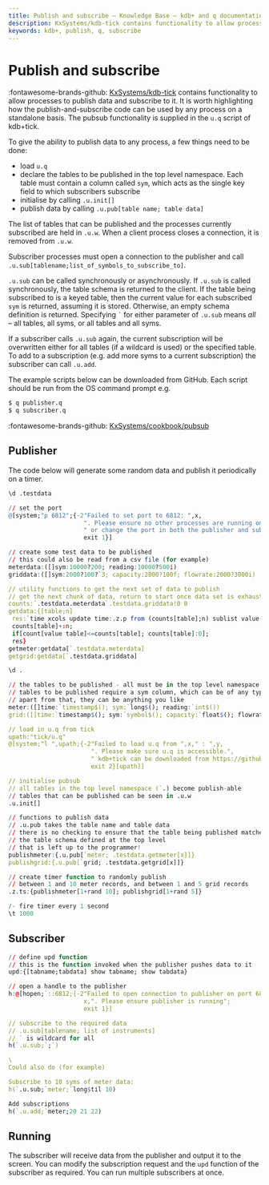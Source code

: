 ```yaml
---
title: Publish and subscribe – Knowledge Base – kdb+ and q documentation
description: KxSystems/kdb-tick contains functionality to allow processes to publish data and subscribe to it. It is worth highlighting how the publish-and-subscribe code can be used by any process on a standalone basis. The pubsub functionality is supplied in the u.q script of kdb+tick.
keywords: kdb+, publish, q, subscribe
---
```

# Publish and subscribe




:fontawesome-brands-github: 
[KxSystems/kdb-tick](https://github.com/KxSystems/kdb-tick) 
contains functionality to allow processes to publish data and subscribe to it. It is worth highlighting how the publish-and-subscribe code can be used by any process on a standalone basis. The pubsub functionality is supplied in the `u.q` script of kdb+tick.

To give the ability to publish data to any process, a few things need to be done:

-   load `u.q`
-   declare the tables to be published in the top level namespace. Each table must contain a column called `sym`, which acts as the single key field to which subscribers subscribe
-   initialise by calling `.u.init[]`
-   publish data by calling `.u.pub[table name; table data]`

The list of tables that can be published and the processes currently subscribed are held in `.u.w`. When a client process closes a connection, it is removed from `.u.w`.

Subscriber processes must open a connection to the publisher and call `.u.sub[tablename;list_of_symbols_to_subscribe_to]`. 

`.u.sub` can be called synchronously or asynchronously. If `.u.sub` is called synchronously, the table schema is returned to the client. If the table being subscribed to is a keyed table, then the current value for each subscribed `sym` is returned, assuming it is stored. Otherwise, an empty schema definition is returned. Specifying `` ` `` for either parameter of `.u.sub` means _all_ – all tables, all syms, or all tables and all syms.

If a subscriber calls `.u.sub` again, the current subscription will be overwritten either for all tables (if a wildcard is used) or the specified table. To add to a subscription (e.g. add more syms to a current subscription) the subscriber can call `.u.add`.


The example scripts below can be downloaded from GitHub. Each script should be run from the OS command prompt e.g.

```bash
$ q publisher.q
$ q subscriber.q
```
 :fontawesome-brands-github: 
 [KxSystems/cookbook/pubsub](https://github.com/KxSystems/cookbook/tree/master/pubsub)


## Publisher 

The code below will generate some random data and publish it periodically on a timer.

```q
\d .testdata

// set the port
@[system;"p 6812";{-2"Failed to set port to 6812: ",x,
                     ". Please ensure no other processes are running on that port",
                     " or change the port in both the publisher and subscriber scripts.";
                     exit 1}]

// create some test data to be published
// this could also be read from a csv file (for example)
meterdata:([]sym:10000?200; reading:10000?500i)
griddata:([]sym:2000?100?`3; capacity:2000?100f; flowrate:2000?3000i)

// utility functions to get the next set of data to publish
// get the next chunk of data, return to start once data set is exhausted
counts:`.testdata.meterdata`.testdata.griddata!0 0
getdata:{[table;n]
 res:`time xcols update time:.z.p from (counts[table];n) sublist value table;
 counts[table]+:n;
 if[count[value table]<=counts[table]; counts[table]:0];
 res}
getmeter:getdata[`.testdata.meterdata]
getgrid:getdata[`.testdata.griddata]

\d .

// the tables to be published - all must be in the top level namespace
// tables to be published require a sym column, which can be of any type
// apart from that, they can be anything you like
meter:([]time:`timestamp$(); sym:`long$(); reading:`int$())
grid:([]time:`timestamp$(); sym:`symbol$(); capacity:`float$(); flowrate:`int$())

// load in u.q from tick
upath:"tick/u.q"
@[system;"l ",upath;{-2"Failed to load u.q from ",x," : ",y,
                       ". Please make sure u.q is accessible.",
                       " kdb+tick can be downloaded from https://github.com/KxSystems/kdb-tick";
                       exit 2}[upath]]

// initialise pubsub
// all tables in the top level namespace (`.) become publish-able
// tables that can be published can be seen in .u.w
.u.init[]

// functions to publish data
// .u.pub takes the table name and table data
// there is no checking to ensure that the table being published matches
// the table schema defined at the top level
// that is left up to the programmer!
publishmeter:{.u.pub[`meter; .testdata.getmeter[x]]}
publishgrid:{.u.pub[`grid; .testdata.getgrid[x]]}

// create timer function to randomly publish
// between 1 and 10 meter records, and between 1 and 5 grid records
.z.ts:{publishmeter[1+rand 10]; publishgrid[1+rand 5]}

/- fire timer every 1 second
\t 1000
```


## Subscriber 

```q
// define upd function
// this is the function invoked when the publisher pushes data to it
upd:{[tabname;tabdata] show tabname; show tabdata}

// open a handle to the publisher
h:@[hopen;`::6812;{-2"Failed to open connection to publisher on port 6812: ",
                     x,". Please ensure publisher is running";
                     exit 1}]

// subscribe to the required data
// .u.sub[tablename; list of instruments]
// ` is wildcard for all
h(`.u.sub;`;`)

\
Could also do (for example)

Subscribe to 10 syms of meter data:
h(`.u.sub;`meter;`long$til 10)

Add subscriptions
h(`.u.add;`meter;20 21 22)
```


## Running

The subscriber will receive data from the publisher and output it to the screen. You can modify the subscription request and the `upd` function of the subscriber as required. You can run multiple subscribers at once.
